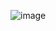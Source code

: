 ![image](https://user-images.githubusercontent.com/31442735/136665552-fa8989c6-61fa-423c-9ba4-cd7df2683ed9.png)
